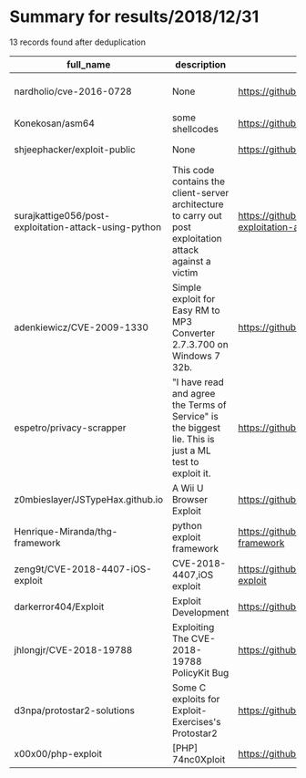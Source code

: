 
# Summary for results/2018/12/31
    
13 records found after deduplication

| full_name | description | html_url | matched_list | matched_count | pushed_at | size | stargazers_count | language | forks_count | vul_ids |
|-------------------------------------------------------|----------------------------------------------------------------------------------------------------------|--------------------------------------------------------------------------|----------------------|-----------------|---------------------------|--------|--------------------|------------|---------------|--------------------|
| nardholio/cve-2016-0728 | None | https://github.com/nardholio/cve-2016-0728 | ['cve-2'] | 1 | 2018-12-31 16:52:32+00:00 | 5 | 23 | C | 13 | ['CVE-2016-0728'] |
| Konekosan/asm64 | some shellcodes | https://github.com/Konekosan/asm64 | ['shellcode'] | 1 | 2018-12-31 18:06:23+00:00 | 15 | 0 | Assembly | 0 | [] |
| shjeephacker/exploit-public | None | https://github.com/shjeephacker/exploit-public | ['exploit'] | 1 | 2018-12-31 06:09:03+00:00 | 5 | 0 | C | 0 | [] |
| surajkattige056/post-exploitation-attack-using-python | This code contains the client-server architecture to carry out post exploitation attack against a victim | https://github.com/surajkattige056/post-exploitation-attack-using-python | ['exploit'] | 1 | 2018-12-31 20:14:26+00:00 | 21 | 0 | Python | 0 | [] |
| adenkiewicz/CVE-2009-1330 | Simple exploit for Easy RM to MP3 Converter 2.7.3.700 on Windows 7 32b. | https://github.com/adenkiewicz/CVE-2009-1330 | ['cve-2', 'exploit'] | 2 | 2018-12-31 09:59:17+00:00 | 1 | 0 | Python | 0 | ['CVE-2009-1330'] |
| espetro/privacy-scrapper | "I have read and agree the Terms of Service" is the biggest lie. This is just a ML test to exploit it. | https://github.com/espetro/privacy-scrapper | ['exploit'] | 1 | 2018-12-31 00:41:15+00:00 | 77 | 0 | JavaScript | 0 | [] |
| z0mbieslayer/JSTypeHax.github.io | A Wii U Browser Exploit | https://github.com/z0mbieslayer/JSTypeHax.github.io | ['exploit'] | 1 | 2018-12-31 00:58:38+00:00 | 59 | 1 | HTML | 0 | [] |
| Henrique-Miranda/thg-framework | python exploit framework | https://github.com/Henrique-Miranda/thg-framework | ['exploit'] | 1 | 2018-12-31 05:16:21+00:00 | 263409 | 1 | Python | 11 | [] |
| zeng9t/CVE-2018-4407-iOS-exploit | CVE-2018-4407,iOS exploit | https://github.com/zeng9t/CVE-2018-4407-iOS-exploit | ['cve-2', 'exploit'] | 2 | 2018-12-31 08:48:40+00:00 | 19561 | 2 | Python | 0 | ['CVE-2018-4407'] |
| darkerror404/Exploit | Exploit Development | https://github.com/darkerror404/Exploit | ['exploit'] | 1 | 2018-12-31 14:51:51+00:00 | 248 | 1 | CSS | 0 | [] |
| jhlongjr/CVE-2018-19788 | Exploiting The CVE-2018-19788 PolicyKit Bug | https://github.com/jhlongjr/CVE-2018-19788 | ['cve-2', 'exploit'] | 2 | 2018-12-31 17:12:03+00:00 | 20 | 1 | | 0 | ['CVE-2018-19788'] |
| d3npa/protostar2-solutions | Some C exploits for Exploit-Exercises's Protostar2 | https://github.com/d3npa/protostar2-solutions | ['exploit'] | 1 | 2018-12-31 18:33:52+00:00 | 1 | 0 | C | 0 | [] |
| x00x00/php-exploit | [PHP] 74nc0Xploit | https://github.com/x00x00/php-exploit | ['exploit'] | 1 | 2018-12-31 09:27:04+00:00 | 11 | 0 | | 0 | [] |
